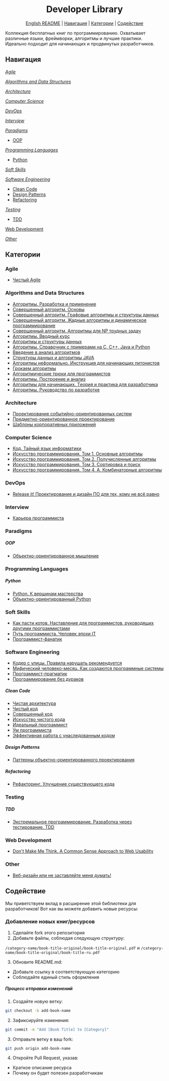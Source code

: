 
<div align="center">
  <h1>
    <span style="vertical-align: middle;">Developer Library</span>
  </h1>
    <a href="../README.md">English README</a> |
    <a href="#navigation">Навигация</a> |
    <a href="#categories">Категории</a> |
    <a href="#contribution">Содействие</a>
</div>

Коллекция бесплатных книг по программированию. Охватывает различные языки, фреймворки, алгоритмы и лучшие практики. Идеально подходит для начинающих и продвинутых разработчиков.

## <span id="navigation">Навигация</span>

[*Agile*](#agile)

[*Algorithms and Data Structures*](#algorithms-data-structures)

[*Architecture*](#architecture)

[*Computer Science*](#computer-science)

[*DevOps*](#devops)

[*Interview*](#interview)

[*Paradigms*](#paradigms)
- [OOP](#oop)

[*Programming Languages*](#programming-languages)
- [Python](#python)

[*Soft Skills*](#soft-skills)

[*Software Engineering*](#software-engineering)
- [Clean Code](#clean-code)
- [Design Patterns](#design-patterns)
- [Refactoring](#refactoring)

[*Testing*](#testing)
- [TDD](#tdd)

[Web Development](#web-development)

[*Other*](#other)

## <span id="categories">Категории</span>


### <a name="agile"></a> **Agile**
- [Чистый Agile](../books/agile/Clean%20Agile)

### <a name="algorithms-data-structures"></a> **Algorithms and Data Structures**

- [Алгоритмы. Разработка и применение](../books/algorithms-data-structures/Algorithm%20Design)
- [Совершенный алгоритм. Основы](../books/algorithms-data-structures/Algorithms%20Illuminated%20(Part%201)%20The%20Basics)
- [Совершенный алгоритм. Графовые алгоритмы и структуры данных](../books/algorithms-data-structures/Algorithms%20Illuminated%20(Part%202)%20Graph%20Algorithms%20and%20Data%20Structures)
- [Совершенный алгоритм. Жадные алгоритмы и динамическое программирование](../books/algorithms-data-structures/Algorithms%20Illuminated%20(Part%203)%20Greedy%20Algorithms%20and%20Dynamic%20Programming)
- [Совершенный алгоритм. Алгоритмы для NP трудных задач](../books/algorithms-data-structures/Algorithms%20Illuminated%20(Part%204)%20Algorithms%20for%20NP-Hard%20Problems)
- [Алгоритмы. Вводный курс](../books/algorithms-data-structures/Algorithms%20Unlocked)
- [Алгоритмы и структуры данных](../books/algorithms-data-structures/Algorithms%20and%20Data%20Structures)
- [Алгоритмы. Справочник с примерами на C, C++, Java и Python](../books/algorithms-data-structures/Algorithms%20in%20a%20Nutshell.%20A%20Practical%20Guide)
- [Введение в анализ алгоритмов](../books/algorithms-data-structures/An%20Introduction%20to%20the%20Analysis%20of%20Algorithms)
- [Структуры данных и алгоритмы JAVA](../books/algorithms-data-structures/Data%20Structures%20%26%20Algorithms%20in%20Java)
- [Алгоритмы неформально. Инструкция для начинающих питонистов](../books/algorithms-data-structures/Dive%20Into%20Algorithms.%20A%20Pythonic%20Adventure%20for%20the%20Intrepid%20Beginner)
- [Грокаем алгоритмы](../books/algorithms-data-structures/Grokking%20Algorithms)
- [Алгоритмические трюки для программистов](../books/algorithms-data-structures/Hacker's%20Delight)
- [Алгоритмы. Построение и анализ](../books/algorithms-data-structures/Introduction%20to%20Algorithms)
- [Алгоритмы для начинающих. Tеория и практика для разработчика](../books/algorithms-data-structures/Real-World%20Algorithms.%20A%20Beginner's%20Guide)
- [Алгоритмы. Руководство по разработке](../books/algorithms-data-structures/The%20Algorithm%20Design%20Manual)

### <a name="architecture"></a> **Architecture**
- [Проектирование событийно-ориентированных систем](../books/architecture/Designing%20Event%20Driven%20Systems)
- [Предметно-ориентированное проектирование](../books/architecture/Domain%20Driven%20Design)
- [Шаблоны корпоративных приложений](../books/architecture/Patterns%20of%20Enterprise%20Application%20Architecture)

### <a name="computer-science"></a> **Computer Science**
- [Код. Тайный язык информатики](../books/computer-science/Code.%20The%20Hidden%20Language%20of%20Computer%20Hardware%20and%20Software)
- [Искусство программирования. Том 1. Основные алгоритмы](../books/computer-science/The%20Art%20of%20Computer%20Programming.%20Volume%201.%20Fundamental%20Algorithms)
- [Искусство программирования. Том 2. Получисленные алгоритмы](../books/computer-science/The%20Art%20of%20Computer%20Programming.%20Volume%202.%20Seminumerical%20Algorithms)
- [Искусство программирования. Том 3. Сортировка и поиск](../books/computer-science/The%20Art%20of%20Computer%20Programming.%20Volume%203.%20Sorting%20and%20Searching)
- [Искусство программирования. Том 4, A. Комбинаторные алгоритмы](../books/computer-science/The%20Art%20of%20Computer%20Programming.%20Volume%204A.%20Combinatorial%20Algorithms)

### <a name="devops"></a> **DevOps**
- [Release it! Проектирование и дизайн ПО для тех, кому не всё равно](../books/devops/Release%20it!%20Design%20and%20Deploy%20Production-Ready%20Software)

### <a name="interview"></a> **Interview**
- [Карьера программиста](../books/interview/Cracking%20the%20Coding%20Interview)

### <a name="paradigms"></a> **Paradigms**

##### <a name="oop"></a> **OOP**
- [Объектно-ориентированное мышление](../books/paradigms/oop/The%20Object-Oriented%20Thought%20Process)

### <a name="programming-languages"></a> **Programming Languages**

##### <a name="python"></a> **Python**
- [Python. К вершинам мастерства](../books/programming-languages/python/Fluent%20Python)
- [Объектно-ориентированный Python](../books/programming-languages/python/Python%20Object-Oriented%20Programming)

### <a name="soft-skills"></a> **Soft Skills**
- [Как пасти котов. Наставление для программистов, руководящих другими программистами](../books/soft-skills/Herding%20Cats.%20A%20Primer%20for%20Programmers%20Who%20Lead%20Programmers)
- [Путь программиста. Человек эпохи IT](../books/soft-skills/Soft%20Skills.%20The%20software%20developer's%20life%20manual)
- [Программист-фанатик](../books/soft-skills/The%20Passionate%20Programmer)

### <a name="software-engineering"></a> **Software Engineering**
- [Кодер с улицы. Правила нарушать рекомендуется](../books/software-engineering/_/Street%20Coder.%20The%20Rules%20to%20Break%20and%20How%20to%20Break)
- [Мифический человеко-месяц. Как создаются программные системы](../books/software-engineering/_/The%20Mythical%20Man-Month.%20Essays%20on%20Software%20Engineering)
- [Программист-прагматик](../books/software-engineering/_/The%20Pragmatic%20Programmer)
- [Программирование без дураков](../books/software-engineering/_/Weniger%20Schlecht%20Programmieren)

##### <a name="clean-code"></a> **Clean Code**
- [Чистая архитектура](../books/software-engineering/clean-code/Clean%20Architecture)
- [Чистый код](../books/software-engineering/clean-code/Clean%20Code)
- [Совершенный код](../books/software-engineering/clean-code/Code%20Complete)
- [Искусство чистого кода](../books/software-engineering/clean-code/The%20Art%20of%20Clean%20Code)
- [Идеальный программист](../books/software-engineering/clean-code/The%20Clean%20Coder)
- [Ум программиста](../books/software-engineering/clean-code/The%20Programmer's%20Brain)
- [Эффективная работа с унаследованным кодом](../books/software-engineering/clean-code/Working%20Effectively%20with%20Legacy%20Code)
  
##### <a name="design-patterns"></a> **Design Patterns**
- [Паттерны объектно-ориентированного проектирования](../books/software-engineering/design-patterns/Design%20Patterns.%20Elements%20of%20Reusable%20Object-Oriented%20Software)
  
##### <a name="refactoring"></a> **Refactoring**
- [Рефакторинг. Улучшение существующего кода](../books/software-engineering/refactoring/Refactoring.%20Improving%20the%20Design%20of%20Existing%20Code)

### <a name="testing"></a> **Testing**

##### <a name="tdd"></a> **TDD**
- [Экстремальное программирование. Разработка через тестирование. TDD](../books/testing/tdd/Test-Driven%20Development%20By%20Example)

### <a name="web-development"></a> **Web Development**
- [Don't Make Me Think. A Common Sense Approach to Web Usability](../books/web-development/Don't%20Make%20Me%20Think.%20A%20Common%20Sense%20Approach%20to%20Web%20Usability)

### <a name="other"></a> **Other**
- [Веб-дизайн или не заставляйте меня думать!](../books/other/Coders%20at%20Work.%20Reflections%20on%20the%20Craft%20od%20Programming)

## <span id="contribution">Содействие</span>
 
Мы приветствуем вклад в расширение этой библиотеки для разработчиков! Вот как вы можете добавить новые ресурсы:
### Добавление новых книг/ресурсов
1. Сделайте fork этого репозитория
2. Добавьте файлы, соблюдая следующую структуру:

`/category-name/book-title-original/book-title-original.pdf` и `/category-name/book-title-original/book-title-ru.pdf`

3. Обновите README.md:
- Добавьте ссылку в соответствующую категорию
- Соблюдайте единый стиль оформления

##### Процесс отправки изменений
1. Создайте новую ветку:
```bash
git checkout -b add-book-name
```
2. Зафиксируйте изменения:
```bash
git commit -m "Add [Book Title] to [Category]"
```
3. Отправьте ветку в ваш fork:
```bash
git push origin add-book-name
```
4. Откройте Pull Request, указав:
- Краткое описание ресурса
- Почему он будет полезен разработчикам
